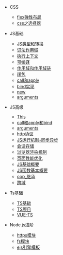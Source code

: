 - CSS

  - [flex弹性布局](Css/flex弹性布局.md)
  - [css之选择器](Css/css之选择器.md)

- JS基础

  - [JS类型和转换](JsBase/1-JS类型和转换.md)
  - [词法作用域](JsBase/3-词法作用域.md)
  - [执行上下文](JsBase/4-执行上下文.md)
  - [预编译](JsBase/5-预编译.md)
  - [作用域和作用域链](JsBase/6-作用域和作用域链.md)
  - [闭包](JsBase/7-闭包.md)
  - [call和apply](JsBase/8-call和apply.md)
  - [bind实现](JsBase/9-bind的实现.md)
  - [new](JsBase/10-new.md)
  - [arguments](JsBase/11-arguments.md)


- JS高级

  - [This](JsCode/this.md)
  - [call和apply和bind](JsCode/call和apply和bind.md)
  - [arguments](JsCode/arguments.md)
  - [http协议](JsCode/http协议.md)
  - [JS运行机制-同步异步](JsCode/js运行机制-同步异步.md)
  - [会话存储](JsCode/会话存储.md)
  - [浏览器渲染机制](JsCode/浏览器渲染机制.md)
  - [页面性能优化](JsCode/页面性能优化.md)
  - [JS基础概要](JsCode/JS基础概要.md)
  - [JS函数基本概要](JsCode/JS函数基本概要.md)
  - [oop_继承](JsCode/oop_继承.md)
  - [跨域](JsCode/跨域.md)

- Ts基础

  - [TS基础](Ts/TS基础.md)
  - [TS项目](Ts/ts项目.md)
  - [VUE-TS](Ts/VUE-TS.md)

- Node.js进阶

  - [https模块](NodeJS/https模块.md)
  - [fs模块](NodeJS/fs模块.md)
  - [ejs引擎模板](NodeJS/ejs引擎模板.md)





